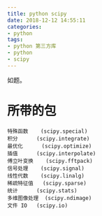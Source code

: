 ```yaml
---
title: python scipy
date: 2018-12-12 14:55:11
categories:
- python
tags:
- python 第三方库
- python
- scipy
---
```

如题。
<!--more-->
# 所带的包

	特殊函数 	(scipy.special)
	积分 		(scipy.integrate)
	最优化		 (scipy.optimize)
	插值 		(scipy.interpolate)
	傅立叶变换	 (scipy.fftpack)
	信号处理 	(scipy.signal)
	线性代数 	(scipy.linalg)
	稀疏特征值 	(scipy.sparse)
	统计 		(scipy.stats)
	多维图像处理 	(scipy.ndimage)
	文件 IO 	(scipy.io)
	
# 

